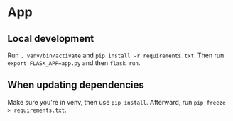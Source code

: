 # App

## Local development
Run `. venv/bin/activate` and `pip install -r requirements.txt`. Then run `export FLASK_APP=app.py` and then `flask run`.

## When updating dependencies
Make sure you're in venv, then use `pip install`. Afterward, run `pip freeze > requirements.txt`.